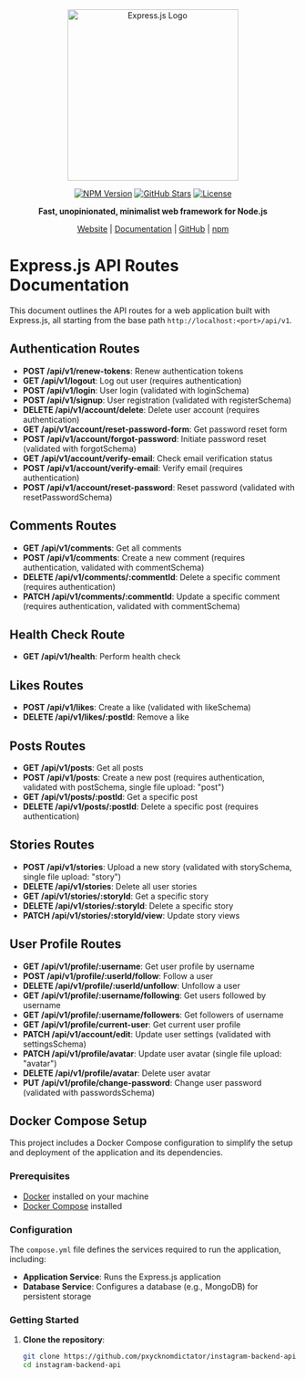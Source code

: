 <div align="center">
  <img src="https://camo.githubusercontent.com/86f61f7d4367c71a580e11af0bcd4f333d1b967225a679a12998657db1307dd3/68747470733a2f2f692e636c6f756475702e636f6d2f7a6659366c4c376546612d3330303078333030302e706e67" alt="Express.js Logo" width="300"/>
</div>

<div align="center">

[![NPM Version](https://img.shields.io/npm/v/express.svg)](https://www.npmjs.com/package/express)
[![GitHub Stars](https://img.shields.io/github/stars/expressjs/express.svg)](https://github.com/expressjs/express)
[![License](https://img.shields.io/npm/l/express.svg)](https://github.com/expressjs/express/blob/master/LICENSE)

**Fast, unopinionated, minimalist web framework for Node.js**

[Website](https://expressjs.com/) | [Documentation](https://expressjs.com/en/5x/api.html) | [GitHub](https://github.com/expressjs/express) | [npm](https://www.npmjs.com/package/express)

</div>

# Express.js API Routes Documentation

This document outlines the API routes for a web application built with Express.js, all starting from the base path `http://localhost:<port>/api/v1`.

## Authentication Routes

- **POST /api/v1/renew-tokens**: Renew authentication tokens
- **GET /api/v1/logout**: Log out user (requires authentication)
- **POST /api/v1/login**: User login (validated with loginSchema)
- **POST /api/v1/signup**: User registration (validated with registerSchema)
- **DELETE /api/v1/account/delete**: Delete user account (requires authentication)
- **GET /api/v1/account/reset-password-form**: Get password reset form
- **POST /api/v1/account/forgot-password**: Initiate password reset (validated with forgotSchema)
- **GET /api/v1/account/verify-email**: Check email verification status
- **POST /api/v1/account/verify-email**: Verify email (requires authentication)
- **POST /api/v1/account/reset-password**: Reset password (validated with resetPasswordSchema)

## Comments Routes

- **GET /api/v1/comments**: Get all comments
- **POST /api/v1/comments**: Create a new comment (requires authentication, validated with commentSchema)
- **DELETE /api/v1/comments/:commentId**: Delete a specific comment (requires authentication)
- **PATCH /api/v1/comments/:commentId**: Update a specific comment (requires authentication, validated with commentSchema)

## Health Check Route

- **GET /api/v1/health**: Perform health check

## Likes Routes

- **POST /api/v1/likes**: Create a like (validated with likeSchema)
- **DELETE /api/v1/likes/:postId**: Remove a like

## Posts Routes

- **GET /api/v1/posts**: Get all posts
- **POST /api/v1/posts**: Create a new post (requires authentication, validated with postSchema, single file upload: "post")
- **GET /api/v1/posts/:postId**: Get a specific post
- **DELETE /api/v1/posts/:postId**: Delete a specific post (requires authentication)

## Stories Routes

- **POST /api/v1/stories**: Upload a new story (validated with storySchema, single file upload: "story")
- **DELETE /api/v1/stories**: Delete all user stories
- **GET /api/v1/stories/:storyId**: Get a specific story
- **DELETE /api/v1/stories/:storyId**: Delete a specific story
- **PATCH /api/v1/stories/:storyId/view**: Update story views

## User Profile Routes

- **GET /api/v1/profile/:username**: Get user profile by username
- **POST /api/v1/profile/:userId/follow**: Follow a user
- **DELETE /api/v1/profile/:userId/unfollow**: Unfollow a user
- **GET /api/v1/profile/:username/following**: Get users followed by username
- **GET /api/v1/profile/:username/followers**: Get followers of username
- **GET /api/v1/profile/current-user**: Get current user profile
- **PATCH /api/v1/account/edit**: Update user settings (validated with settingsSchema)
- **PATCH /api/v1/profile/avatar**: Update user avatar (single file upload: "avatar")
- **DELETE /api/v1/profile/avatar**: Delete user avatar
- **PUT /api/v1/profile/change-password**: Change user password (validated with passwordsSchema)

## Docker Compose Setup

This project includes a Docker Compose configuration to simplify the setup and deployment of the application and its dependencies.

### Prerequisites

- [Docker](https://www.docker.com/get-started) installed on your machine
- [Docker Compose](https://docs.docker.com/compose/install/) installed

### Configuration

The `compose.yml` file defines the services required to run the application, including:

- **Application Service**: Runs the Express.js application
- **Database Service**: Configures a database (e.g., MongoDB) for persistent storage

### Getting Started

1. **Clone the repository**:
   ```bash
   git clone https://github.com/pxycknomdictator/instagram-backend-api.git
   cd instagram-backend-api
   ```
